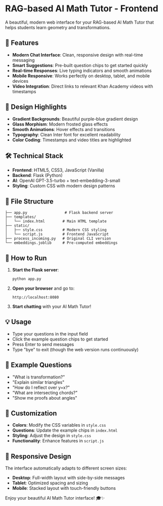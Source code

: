 # RAG-based AI Math Tutor - Frontend

A beautiful, modern web interface for your RAG-based AI Math Tutor that helps students learn geometry and transformations.

## 🚀 Features

- **Modern Chat Interface**: Clean, responsive design with real-time messaging
- **Smart Suggestions**: Pre-built question chips to get started quickly
- **Real-time Responses**: Live typing indicators and smooth animations
- **Mobile Responsive**: Works perfectly on desktop, tablet, and mobile devices
- **Video Integration**: Direct links to relevant Khan Academy videos with timestamps

## 🎨 Design Highlights

- **Gradient Backgrounds**: Beautiful purple-blue gradient design
- **Glass Morphism**: Modern frosted glass effects
- **Smooth Animations**: Hover effects and transitions
- **Typography**: Clean Inter font for excellent readability
- **Color Coding**: Timestamps and video titles are highlighted

## 🛠️ Technical Stack

- **Frontend**: HTML5, CSS3, JavaScript (Vanilla)
- **Backend**: Flask (Python)
- **AI**: OpenAI GPT-3.5-turbo + text-embedding-3-small
- **Styling**: Custom CSS with modern design patterns

## 📁 File Structure

```
├── app.py                 # Flask backend server
├── templates/
│   └── index.html        # Main HTML template
├── static/
│   ├── style.css         # Modern CSS styling
│   └── script.js         # Frontend JavaScript
├── process_incoming.py   # Original CLI version
└── embeddings.joblib     # Pre-computed embeddings
```

## 🚀 How to Run

1. **Start the Flask server**:
   ```bash
   python app.py
   ```

2. **Open your browser** and go to:
   ```
   http://localhost:8080
   ```

3. **Start chatting** with your AI Math Tutor!

## 💡 Usage

- Type your questions in the input field
- Click the example question chips to get started
- Press Enter to send messages
- Type "bye" to exit (though the web version runs continuously)

## 🎯 Example Questions

- "What is transformation?"
- "Explain similar triangles"
- "How do I reflect over y=x?"
- "What are intersecting chords?"
- "Show me proofs about angles"

## 🔧 Customization

- **Colors**: Modify the CSS variables in `style.css`
- **Questions**: Update the example chips in `index.html`
- **Styling**: Adjust the design in `style.css`
- **Functionality**: Enhance features in `script.js`

## 📱 Responsive Design

The interface automatically adapts to different screen sizes:
- **Desktop**: Full-width layout with side-by-side messages
- **Tablet**: Optimized spacing and sizing
- **Mobile**: Stacked layout with touch-friendly buttons

Enjoy your beautiful AI Math Tutor interface! 🎓✨
